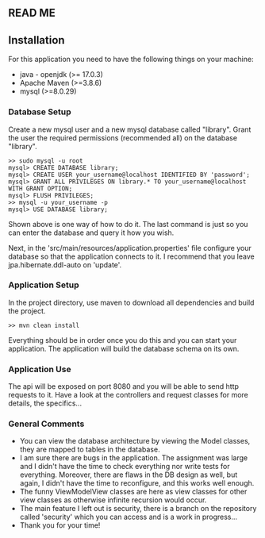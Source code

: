 ## READ ME

## Installation

For this application you need to have the following things on your machine:

- java - openjdk (>= 17.0.3)
- Apache Maven (>=3.8.6)
- mysql (>=8.0.29)

### Database Setup

Create a new mysql user and a new mysql database called "library". Grant the user the required permissions (recommended
all) on the database "library".

```
>> sudo mysql -u root
mysql> CREATE DATABASE library;
mysql> CREATE USER your_username@localhost IDENTIFIED BY 'password';
mysql> GRANT ALL PRIVILEGES ON library.* TO your_username@localhost WITH GRANT OPTION;
mysql> FLUSH PRIVILEGES;
>> mysql -u your_username -p
mysql> USE DATABASE library;
```

Shown above is one way of how to do it. The last command is just so you can enter the database and query it how you
wish.

Next, in the 'src/main/resources/application.properties' file configure your database so that the application connects
to it. I recommend that you leave jpa.hibernate.ddl-auto on 'update'.

### Application Setup

In the project directory, use maven to download all dependencies and build the project.

```
>> mvn clean install
```

Everything should be in order once you do this and you can start your application. The application will build the
database schema on its own.

### Application Use

The api will be exposed on port 8080 and you will be able to send http requests to it. Have a look at the controllers
and request classes for more details, the specifics...

### General Comments

- You can view the database architecture by viewing the Model classes, they are mapped to tables in the database.
- I am sure there are bugs in the application. The assignment was large and I didn't have the time to check everything
  nor write tests for everything. Moreover, there are flaws in the DB design as well, but again, I didn't have the time
  to reconfigure, and this works well enough.
- The funny ViewModelView classes are here as view classes for other view classes as otherwise infinite recursion would
  occur.
- The main feature I left out is security, there is a branch on the repository called 'security' which you can access
  and is a work in progress...
- Thank you for your time!